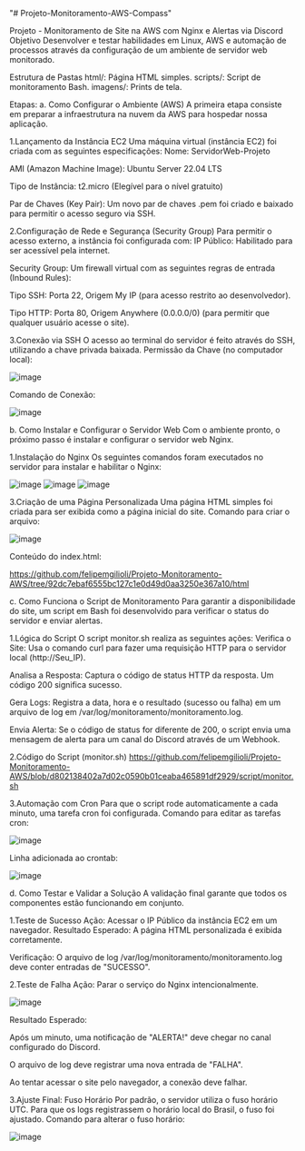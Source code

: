 "# Projeto-Monitoramento-AWS-Compass"

Projeto - Monitoramento de Site na AWS com Nginx e Alertas via Discord
Objetivo
Desenvolver e testar habilidades em Linux, AWS e automação de processos através da configuração de um ambiente de servidor web monitorado.

Estrutura de Pastas
html/: Página HTML simples.
scripts/: Script de monitoramento Bash.
imagens/: Prints de tela.

Etapas:
a. Como Configurar o Ambiente (AWS) A primeira etapa consiste em preparar a infraestrutura na nuvem da AWS para hospedar nossa aplicação.

1.Lançamento da Instância EC2 Uma máquina virtual (instância EC2) foi criada com as seguintes especificações:
Nome: ServidorWeb-Projeto

AMI (Amazon Machine Image): Ubuntu Server 22.04 LTS

Tipo de Instância: t2.micro (Elegível para o nível gratuito)

Par de Chaves (Key Pair): Um novo par de chaves .pem foi criado e baixado para permitir o acesso seguro via SSH.

2.Configuração de Rede e Segurança (Security Group) Para permitir o acesso externo, a instância foi configurada com:
IP Público: Habilitado para ser acessível pela internet.

Security Group: Um firewall virtual com as seguintes regras de entrada (Inbound Rules):

Tipo SSH: Porta 22, Origem My IP (para acesso restrito ao desenvolvedor).

Tipo HTTP: Porta 80, Origem Anywhere (0.0.0.0/0) (para permitir que qualquer usuário acesse o site).

3.Conexão via SSH O acesso ao terminal do servidor é feito através do SSH, utilizando a chave privada baixada.
Permissão da Chave (no computador local):

![image](https://github.com/user-attachments/assets/6333aaef-3f91-4e03-8551-db3cd88a2126)


Comando de Conexão:

![image](https://github.com/user-attachments/assets/e1d73c40-cfb2-4d08-95db-75eeaee80c2a)


b. Como Instalar e Configurar o Servidor Web Com o ambiente pronto, o próximo passo é instalar e configurar o servidor web Nginx.

1.Instalação do Nginx Os seguintes comandos foram executados no servidor para instalar e habilitar o Nginx:

![image](https://github.com/user-attachments/assets/857f3576-9d13-4272-a624-f3ea74edf774)
![image](https://github.com/user-attachments/assets/7ec026d0-272e-4ce1-aa3f-8d7166e4a97b)
![image](https://github.com/user-attachments/assets/70017f77-aa89-4c14-979e-f97825c0b34a)


3.Criação de uma Página Personalizada Uma página HTML simples foi criada para ser exibida como a página inicial do site.
Comando para criar o arquivo:

![image](https://github.com/user-attachments/assets/55b0d047-3a5d-4531-93d4-fdf48264b44f)


Conteúdo do index.html:

https://github.com/felipemgilioli/Projeto-Monitoramento-AWS/tree/92dc7ebaf6555bc127c1e0d49d0aa3250e367a10/html

c. Como Funciona o Script de Monitoramento Para garantir a disponibilidade do site, um script em Bash foi desenvolvido para verificar o status do servidor e enviar alertas.

1.Lógica do Script O script monitor.sh realiza as seguintes ações:
Verifica o Site: Usa o comando curl para fazer uma requisição HTTP para o servidor local (http://Seu_IP).

Analisa a Resposta: Captura o código de status HTTP da resposta. Um código 200 significa sucesso.

Gera Logs: Registra a data, hora e o resultado (sucesso ou falha) em um arquivo de log em /var/log/monitoramento/monitoramento.log.

Envia Alerta: Se o código de status for diferente de 200, o script envia uma mensagem de alerta para um canal do Discord através de um Webhook.

2.Código do Script (monitor.sh)
https://github.com/felipemgilioli/Projeto-Monitoramento-AWS/blob/d802138402a7d02c0590b01ceaba465891df2929/script/monitor.sh

3.Automação com Cron Para que o script rode automaticamente a cada minuto, uma tarefa cron foi configurada.
Comando para editar as tarefas cron:

![image](https://github.com/user-attachments/assets/70fb94a5-8fbc-4c6d-9f58-555fb7caa9d0)


Linha adicionada ao crontab:

![image](https://github.com/user-attachments/assets/c376e045-14e1-48b7-b5df-52b137ca32ef)


d. Como Testar e Validar a Solução A validação final garante que todos os componentes estão funcionando em conjunto.

1.Teste de Sucesso Ação: Acessar o IP Público da instância EC2 em um navegador.
Resultado Esperado: A página HTML personalizada é exibida corretamente.

Verificação: O arquivo de log /var/log/monitoramento/monitoramento.log deve conter entradas de "SUCESSO".

2.Teste de Falha Ação: Parar o serviço do Nginx intencionalmente.

![image](https://github.com/user-attachments/assets/750ac6ab-f9a4-4877-9626-99969f2cde17)


Resultado Esperado:

Após um minuto, uma notificação de "ALERTA!" deve chegar no canal configurado do Discord.

O arquivo de log deve registrar uma nova entrada de "FALHA".

Ao tentar acessar o site pelo navegador, a conexão deve falhar.

3.Ajuste Final: Fuso Horário Por padrão, o servidor utiliza o fuso horário UTC. Para que os logs registrassem o horário local do Brasil, o fuso foi ajustado.
Comando para alterar o fuso horário:

![image](https://github.com/user-attachments/assets/3bfb9565-e435-4dcf-acc6-8dcc9782323b)
